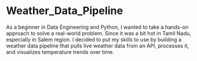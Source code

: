 # Weather_Data_Pipeline
As a beginner in Data Engineering and Python, I wanted to take a hands-on approach to solve a real-world problem. Since it was a bit hot in Tamil Nadu, especially in Salem region. I decided to put my skills to use by building a weather data pipeline that pulls live weather data from an API, processes it, and visualizes temperature trends over time.
